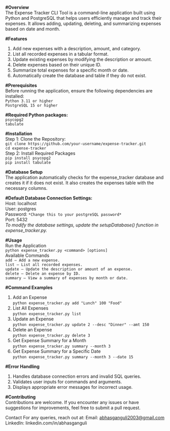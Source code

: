 **#Overview**  
The Expense Tracker CLI Tool is a command-line application built using Python and PostgreSQL that helps users efficiently manage and track their expenses. It allows adding, updating, deleting, and summarizing expenses based on date and month.

**#Features**  
1. Add new expenses with a description, amount, and category.  
2. List all recorded expenses in a tabular format.  
3. Update existing expenses by modifying the description or amount.  
4. Delete expenses based on their unique ID.  
5. Summarize total expenses for a specific month or date.  
6. Automatically create the database and table if they do not exist.  

**#Prerequisites**  
Before running the application, ensure the following dependencies are installed:  
`Python 3.11 or higher`  
`PostgreSQL 15 or higher`  

**#Required Python packages:**  
`psycopg2`  
`tabulate`  

**#Installation**  
Step 1: Clone the Repository:   
    `git clone https://github.com/your-username/expense-tracker.git`  
    `cd expense-tracker`  
Step 2: Install Required Packages  
    `pip install psycopg2`  
    `pip install tabulate`  
  
**#Database Setup**  
The application automatically checks for the expense_tracker database and creates it if it does not exist. It also creates the expenses table with the necessary columns.  

**#Default Database Connection Settings:**  
Host: localhost  
User: postgres  
Password: `*Change this to your postgreSQL password*`  
Port: 5432  
*To modify the database settings, update the setupDatabase() function in expense_tracker.py.*  

**#Usage**  
Run the Application  
    `python expense_tracker.py <command> [options]`  
Available Commands  
    `add – Add a new expense.`  
    `list – List all recorded expenses.`  
    `update – Update the description or amount of an expense.`  
    `delete – Delete an expense by ID.`  
    `summary – View a summary of expenses by month or date.`  

**#Command Examples**  
1. Add an Expense  
    `python expense_tracker.py add "Lunch" 100 "Food"`  
2. List All Expenses  
    `python expense_tracker.py list`  
3. Update an Expense  
    `python expense_tracker.py update 2 --desc "Dinner" --amt 150`  
4. Delete an Expense  
    `python expense_tracker.py delete 3`  
5. Get Expense Summary for a Month  
    `python expense_tracker.py summary --month 3`  
6. Get Expense Summary for a Specific Date  
    `python expense_tracker.py summary --month 3 --date 15`  

**#Error Handling**  
1. Handles database connection errors and invalid SQL queries.  
2. Validates user inputs for commands and arguments.  
3. Displays appropriate error messages for incorrect usage.  

**#Contributing**  
Contributions are welcome. If you encounter any issues or have suggestions for improvements, feel free to submit a pull request.

Contact
For any queries, reach out at:
Email: abhasganguli2003@gmail.com
LinkedIn: linkedin.com/in/abhasganguli
